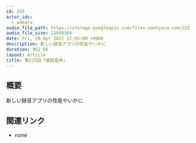 ```yaml
---
id: 225
actor_ids:
  - aoharu
audio_file_path: https://storage.googleapis.com/files.nantyara.com/225.mp3
audio_file_size: 22940364
date: Fri, 29 Apr 2022 22:55:00 +0900
description: 新しい録音アプリの性能やいかに
duration: 952.66
layout: article
title: 第225回「催眠音声」
---
```

## 概要

新しい録音アプリの性能やいかに

## 関連リンク

* none
